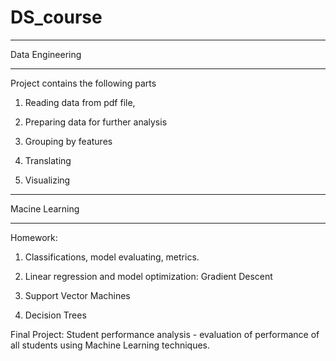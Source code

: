 # DS_course
______________________________
Data Engineering
______________________________
Project contains the following parts
  
1. Reading data from pdf file,

2. Preparing data for further analysis

3. Grouping by features

4. Translating 

5. Visualizing


________________________________
Macine Learning
________________________________
Homework:
1. Classifications, model evaluating, metrics.

2. Linear regression and model optimization: Gradient Descent

3. Support Vector Machines

4. Decision Trees


Final Project:
Student performance analysis - evaluation of performance of all students using Machine Learning techniques.

  
